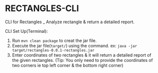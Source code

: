 # RECTANGLES-CLI
CLI for Rectangles _ Analyze rectangle & return a detailed report.

CLI Set Up(Terminal):
1. Run `mvn clean package` to creat the jar file.
2. Execute the jar file(`target/`) using the command. ex: `java -jar target/rectangles-0.0.1-rectangles.jar`
3. Enter coordinates of two rectangles & it will return a detailed report of the given rectangles.
   (Tip: You only need to provide the coordinates of two corners ie top left corner & the bottom right corner)

